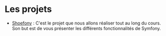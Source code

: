 # Les projets

- [Shoefony](/projets/shoefony.html) : C'est le projet que nous allons réaliser tout au long du cours. Son but est de vous présenter les différents fonctionnalités de Symfony.
<!-- - [Procom](/projets/procom.html) : Servez-vous de ce que vous avez appris tout au long de ce cours pour réaliser votre premier projet Symfony en solo ! -->